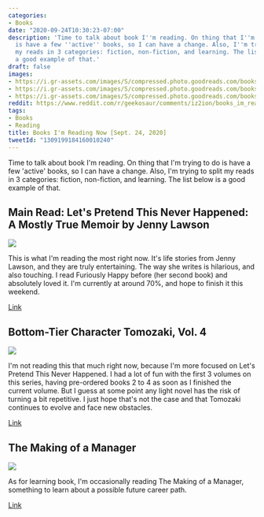 ```yaml
---
categories:
- Books
date: "2020-09-24T10:30:23-07:00"
description: 'Time to talk about book I''m reading. On thing that I''m trying to do
  is have a few ''active'' books, so I can have a change. Also, I''m trying to split
  my reads in 3 categories: fiction, non-fiction, and learning. The list below is
  a good example of that.'
draft: false
images:
- https://i.gr-assets.com/images/S/compressed.photo.goodreads.com/books/1489415716l/12868761._SY475_.jpg
- https://i.gr-assets.com/images/S/compressed.photo.goodreads.com/books/1595880686l/53504751._SY475_.jpg
- https://i.gr-assets.com/images/S/compressed.photo.goodreads.com/books/1542183307l/42776244._SY475_.jpg
reddit: https://www.reddit.com/r/geekosaur/comments/iz2ion/books_im_reading_now_sept_24_2020/
tags:
- Books
- Reading
title: Books I'm Reading Now [Sept. 24, 2020]
tweetId: "1309199184160010240"
---
```


Time to talk about book I'm reading. On thing that I'm trying to do is have a few 'active' books, so I can have a change. Also, I'm trying to split my reads in 3 categories: fiction, non-fiction, and learning. The list below is a good example of that.

<!--more-->

## Main Read: Let's Pretend This Never Happened: A Mostly True Memoir by Jenny Lawson 

![](https://i.gr-assets.com/images/S/compressed.photo.goodreads.com/books/1489415716l/12868761._SY475_.jpg)

This is what I'm reading the most right now. It's life stories from Jenny Lawson, and they are truly entertaining. The way she writes is hilarious, and also touching. I read Furiously Happy before (her second book) and absolutely loved it. I'm currently at around 70%, and hope to finish it this weekend.

[Link](https://amzn.to/3j1xziC)

## Bottom-Tier Character Tomozaki, Vol. 4 

![](https://i.gr-assets.com/images/S/compressed.photo.goodreads.com/books/1595880686l/53504751._SY475_.jpg)

I'm not reading this that much right now, because I'm more focused on Let's Pretend This Never Happened. I had a lot of fun with the first 3 volumes on this series, having pre-ordered books 2 to 4 as soon as I finished the current volume. But I guess at some point any light novel has the risk of turning a bit repetitive. I just hope that's not the case and that Tomozaki continues to evolve and face new obstacles.

[Link](https://amzn.to/3i2nzUV)

## The Making of a Manager 

![](https://i.gr-assets.com/images/S/compressed.photo.goodreads.com/books/1542183307l/42776244._SY475_.jpg)

As for learning book, I'm occasionally reading The Making of a Manager, something to learn about a possible future career path.

[Link](https://amzn.to/33UZuKO)
